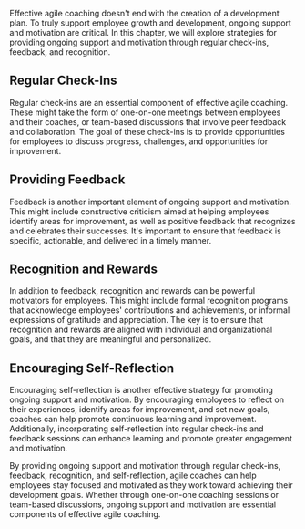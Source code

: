 
Effective agile coaching doesn't end with the creation of a development plan. To truly support employee growth and development, ongoing support and motivation are critical. In this chapter, we will explore strategies for providing ongoing support and motivation through regular check-ins, feedback, and recognition.

Regular Check-Ins
-----------------

Regular check-ins are an essential component of effective agile coaching. These might take the form of one-on-one meetings between employees and their coaches, or team-based discussions that involve peer feedback and collaboration. The goal of these check-ins is to provide opportunities for employees to discuss progress, challenges, and opportunities for improvement.

Providing Feedback
------------------

Feedback is another important element of ongoing support and motivation. This might include constructive criticism aimed at helping employees identify areas for improvement, as well as positive feedback that recognizes and celebrates their successes. It's important to ensure that feedback is specific, actionable, and delivered in a timely manner.

Recognition and Rewards
-----------------------

In addition to feedback, recognition and rewards can be powerful motivators for employees. This might include formal recognition programs that acknowledge employees' contributions and achievements, or informal expressions of gratitude and appreciation. The key is to ensure that recognition and rewards are aligned with individual and organizational goals, and that they are meaningful and personalized.

Encouraging Self-Reflection
---------------------------

Encouraging self-reflection is another effective strategy for promoting ongoing support and motivation. By encouraging employees to reflect on their experiences, identify areas for improvement, and set new goals, coaches can help promote continuous learning and improvement. Additionally, incorporating self-reflection into regular check-ins and feedback sessions can enhance learning and promote greater engagement and motivation.

By providing ongoing support and motivation through regular check-ins, feedback, recognition, and self-reflection, agile coaches can help employees stay focused and motivated as they work toward achieving their development goals. Whether through one-on-one coaching sessions or team-based discussions, ongoing support and motivation are essential components of effective agile coaching.

